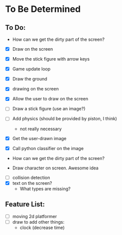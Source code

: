 # To Be Determined

## To Do:
- How can we get the dirty part of the screen?
- [x] Draw on the screen
- [x] Move the stick figure with arrow keys
- [x] Game update loop
- [x] Draw the ground
- [x] drawing on the screen
- [x] Allow the user to draw on the screen

- [ ] Draw a stick figure (use an image?)
- [ ] Add physics (should be provided by piston, I think)
    - not really necessary

- [x] Get the user-drawn image
- [x] Call python classifier on the image
- How can we get the dirty part of the screen?

- Draw character on screen. Awesome idea

- [ ] collision detection
- [x] text on the screen?
    - What types are missing?


## Feature List:
- [ ] moving 2d platformer
- [ ] draw to add other things:
    - clock (decrease time)
